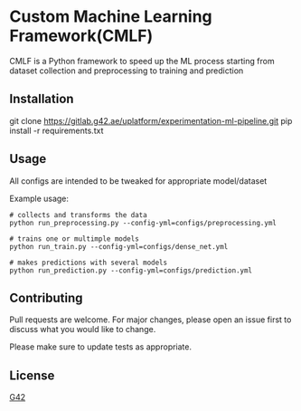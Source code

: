 # Custom Machine Learning Framework(CMLF)

CMLF is a Python framework to speed up the ML process starting from dataset collection and preprocessing to training and prediction

## Installation

git clone https://gitlab.g42.ae/uplatform/experimentation-ml-pipeline.git
pip install -r requirements.txt
## Usage

All configs are intended to be tweaked for appropriate model/dataset


Example usage:
```terminal
# collects and transforms the data
python run_preprocessing.py --config-yml=configs/preprocessing.yml

# trains one or multimple models
python run_train.py --config-yml=configs/dense_net.yml

# makes predictions with several models
python run_prediction.py --config-yml=configs/prediction.yml

```

## Contributing
Pull requests are welcome. For major changes, please open an issue first to discuss what you would like to change.

Please make sure to update tests as appropriate.

## License
[G42](https://g42.ai/)